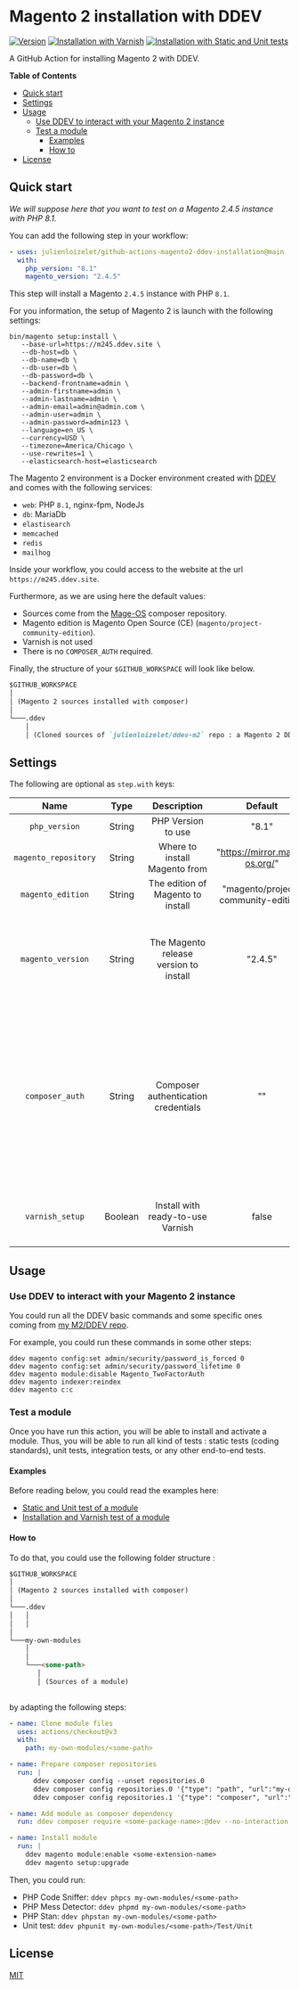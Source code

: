 # Magento 2 installation with DDEV

[![Version](https://img.shields.io/github/v/release/julienloizelet/github-actions-magento2-ddev-installation)](https://github.com/julienloizelet/github-actions-magento2-ddev-installation/releases)
[![Installation with Varnish](https://github.com/julienloizelet/github-actions-magento2-ddev-installation/actions/workflows/module-with-varnish-test.yml/badge.svg?event=push)](https://github.com/julienloizelet/github-actions-magento2-ddev-installation/actions/workflows/module-with-varnish-test.yml)
[![Installation with Static and Unit tests](https://github.com/julienloizelet/github-actions-magento2-ddev-installation/actions/workflows/module-with-static-and-unit-tests.yml/badge.svg?event=push)](https://github.com/julienloizelet/github-actions-magento2-ddev-installation/actions/workflows/module-with-static-and-unit-tests.yml)

A GitHub Action for installing Magento 2 with DDEV.


<!-- START doctoc generated TOC please keep comment here to allow auto update -->
<!-- DON'T EDIT THIS SECTION, INSTEAD RE-RUN doctoc TO UPDATE -->
**Table of Contents**

- [Quick start](#quick-start)
- [Settings](#settings)
- [Usage](#usage)
  - [Use DDEV to interact with your Magento 2 instance](#use-ddev-to-interact-with-your-magento-2-instance)
  - [Test a module](#test-a-module)
    - [Examples](#examples)
    - [How to](#how-to)
- [License](#license)

<!-- END doctoc generated TOC please keep comment here to allow auto update -->

## Quick start

_We will suppose here that you want to test on a Magento 2.4.5 instance with PHP 8.1._

You can add the following step in your workflow:

```yaml
- uses: julienloizelet/github-actions-magento2-ddev-installation@main
  with:
    php_version: "8.1"
    magento_version: "2.4.5"
```

This step will install a Magento `2.4.5` instance with PHP `8.1`.

For you information, the setup of Magento 2 is launch with the following settings: 

```shell
bin/magento setup:install \
   --base-url=https://m245.ddev.site \
   --db-host=db \
   --db-name=db \
   --db-user=db \
   --db-password=db \
   --backend-frontname=admin \
   --admin-firstname=admin \
   --admin-lastname=admin \
   --admin-email=admin@admin.com \
   --admin-user=admin \
   --admin-password=admin123 \
   --language=en_US \
   --currency=USD \
   --timezone=America/Chicago \
   --use-rewrites=1 \
   --elasticsearch-host=elasticsearch
```


The Magento 2 environment is a Docker environment created  with [DDEV](https://github.com/drud/ddev) and comes with the 
following 
services:
- `web`: PHP `8.1`, nginx-fpm, NodeJs
- `db`: MariaDb
- `elastisearch`
- `memcached`
- `redis`
- `mailhog`

Inside your workflow, you could access to the website at the url `https://m245.ddev.site`.




Furthermore, as we are using here the default values: 
- Sources come from the [Mage-OS](https://mage-os.org/) composer repository.
- Magento edition is Magento Open Source (CE) (`magento/project-community-edition`).
- Varnish is not used
- There is no `COMPOSER_AUTH` required.

Finally, the structure of your `$GITHUB_WORKSPACE` will look like below.


```markdown
$GITHUB_WORKSPACE
│   
│ (Magento 2 sources installed with composer)    
│
└───.ddev
    │   
    │ (Cloned sources of `julienloizelet/ddev-m2` repo : a Magento 2 DDEV specific repo)
```

## Settings

The following are optional as `step.with` keys:


|         Name         	|   Type  	|               Description              	|               Default               	|                                                                                                        Comments                                                                                                                                                                                                                 	                                                                                                         |
|:--------------------:	|:-------:	|:--------------------------------------:	|:-----------------------------------:	|:-----------------------------------------------------------------------------------------------------------------------------------------------------------------------------------------------------------------------------------------------------------------------------------------------------------------------------------------------------------------------------------------------------------------------------------------:|
|     `php_version`    	| String  	|           PHP Version to use           	|                "8.1"                	|                                                                                                                                                                                                                     	                                                                                                                                                                                                                     |
| `magento_repository` 	| String  	|      Where to install Magento from     	|    "https://mirror.mage-os.org/"    	|                                                                                              For Adobe repository: "https://repo.magento.com/"                                                                                                                                                                                            	                                                                                               |
|   `magento_edition`  	|  String 	|    The edition of Magento to install   	| "magento/project-community-edition" 	|                                                                                            For Adobe Commerce: "magento/project-enterprise-edition"                                                                                                                                                                                         	                                                                                             |
|   `magento_version`  	|  String 	| The Magento release version to install 	|               "2.4.5"               	|                                                      Available versions depend on the chosen `magento_repository`.<br>You can use `X.Y.Z` format or `X.Y.Z-pN` for patch release.<br>The DDEV repo handle only versions from `2.3.0` to `2.4.5` (latest release for now)                                                                                                           	                                                      |
|    `composer_auth`   	|  String 	|   Composer authentication credentials  	|                  ""                 	|                       You have to pass a JSON string. For example:<br>```{    "http-basic": {       "repo.magento.com": {           "username": "**********************",            "password": "*****************"        }    }}```<br><br>As GitHub allows saving multiline secret, you can use a secret to store this sensitive value. For example:<br>```composer_auth: ${{ secrets.M2_COMPOSER_AUTH }}``` 	                        |
|    `varnish_setup`   	| Boolean 	|    Install with ready-to-use Varnish   	|                false                	|You should use quote to set true:  `varnish_setup: "true"`<br><br>For more information, please see [related documentation](https://github.com/julienloizelet/ddev-m2#varnish)                                                                                                                                                                                                                                                            	 |



## Usage

### Use DDEV to interact with your Magento 2 instance

You could run all the DDEV basic commands and some specific ones coming from [my M2/DDEV repo](https://github.com/julienloizelet/ddev-m2).

For example, you could run these commands in some other steps: 

```shell
ddev magento config:set admin/security/password_is_forced 0
ddev magento config:set admin/security/password_lifetime 0
ddev magento module:disable Magento_TwoFactorAuth
ddev magento indexer:reindex
ddev magento c:c
```


### Test a module

Once you have run this action, you will be able to install and activate a module. Thus, you will be able to run all 
kind of tests : static tests (coding standards), unit tests, integration tests, or any other end-to-end tests.

#### Examples

Before reading below, you could read the examples here: 
- [Static and Unit test of a module](.github/workflows/module-with-static-and-unit-tests.yml)
- [Installation and Varnish test of a module](.github/workflows/module-with-varnish-test.yml)


#### How to

To do that, you could use the following folder structure : 

```markdown
$GITHUB_WORKSPACE
│   
│ (Magento 2 sources installed with composer)    
│
└───.ddev
│   │   
│   │ 
│   
└───my-own-modules
    │   
    │
    └───<some-path>
       │   
       │ (Sources of a module)
         
```


by adapting the following steps: 

```yaml
- name: Clone module files
  uses: actions/checkout@v3
  with:
    path: my-own-modules/<some-path>
```

```yaml
- name: Prepare composer repositories
  run: |
      ddev composer config --unset repositories.0
      ddev composer config repositories.0 '{"type": "path", "url":"my-own-modules/<some-path>",  "canonical": true, "options": {"symlink": false}}'
      ddev composer config repositories.1 '{"type": "composer", "url":"<the-magento-repository>",  "exclude": ["<some-package-name>"]}'
```

```yaml
- name: Add module as composer dependency
  run: ddev composer require <some-package-name>:@dev --no-interaction
```

```yaml
- name: Install module
  run: |
    ddev magento module:enable <some-extension-name>
    ddev magento setup:upgrade
```


Then, you could run: 


- PHP Code Sniffer: `ddev phpcs my-own-modules/<some-path>`
- PHP Mess Detector: `ddev phpmd my-own-modules/<some-path>`
- PHP Stan: `ddev phpstan my-own-modules/<some-path>`
- Unit test: `ddev phpunit my-own-modules/<some-path>/Test/Unit`


## License

[MIT](LICENSE)
